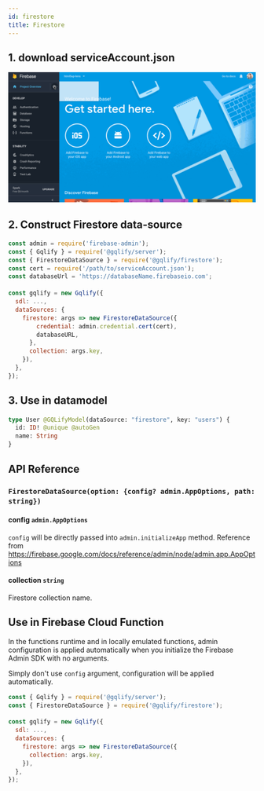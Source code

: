 ```yaml
---
id: firestore
title: Firestore
---
```

## 1. download serviceAccount.json
![how-to-get-service-account-json](assets/data-source/firebasesdk.gif)

## 2. Construct Firestore data-source
```js
const admin = require('firebase-admin');
const { Gqlify } = require('@gqlify/server');
const { FirestoreDataSource } = require('@gqlify/firestore');
const cert = require('/path/to/serviceAccount.json');
const databaseUrl = 'https://databaseName.firebaseio.com';

const gqlify = new Gqlify({
  sdl: ...,
  dataSources: {
    firestore: args => new FirestoreDataSource({
        credential: admin.credential.cert(cert),
        databaseURL,
      },
      collection: args.key,
    }),
  },
});
```

## 3. Use in datamodel
```graphql
type User @GQLifyModel(dataSource: "firestore", key: "users") {
  id: ID! @unique @autoGen
  name: String
}
```

## API Reference
### `FirestoreDataSource(option: {config? admin.AppOptions, path: string})`
#### config `admin.AppOptions`
`config` will be directly passed into `admin.initializeApp` method. Reference from https://firebase.google.com/docs/reference/admin/node/admin.app.AppOptions

#### collection `string`
Firestore collection name.

## Use in Firebase Cloud Function
In the functions runtime and in locally emulated functions, admin configuration is applied automatically when you initialize the Firebase Admin SDK with no arguments.

Simply don't use `config` argument, configuration will be applied automatically.
```js
const { Gqlify } = require('@gqlify/server');
const { FirestoreDataSource } = require('@gqlify/firestore');

const gqlify = new Gqlify({
  sdl: ...,
  dataSources: {
    firestore: args => new FirestoreDataSource({
      collection: args.key,
    }),
  },
});
```
